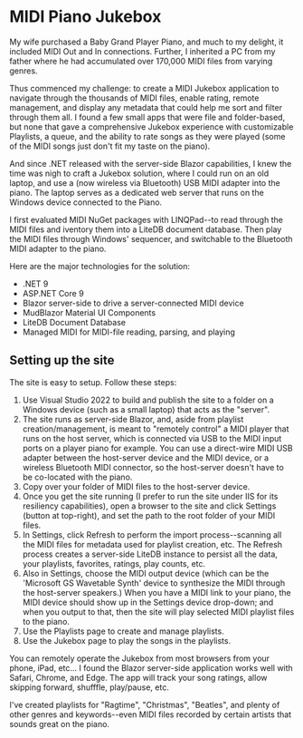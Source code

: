 # MIDI Piano Jukebox

My wife purchased a Baby Grand Player Piano, and much to my delight, it included MIDI Out and In connections.
Further, I inherited a PC from my father where he had accumulated over 170,000 MIDI files from varying genres.

Thus commenced my challenge: to create a MIDI Jukebox application to navigate through the thousands of MIDI files,
enable rating, remote management, and display any metadata that could help me sort and filter through them all.
I found a few small apps that were file and folder-based, but none that gave a comprehensive Jukebox experience
with customizable Playlists, a queue, and the ability to rate songs as they were played (some of the MIDI songs just don't fit my taste on the piano).

And since .NET released with the server-side Blazor capabilities, I knew the time was nigh to craft a Jukebox solution, where
I could run on an old laptop, and use a (now wireless via Bluetooth) USB MIDI adapter into the piano. The laptop serves as a dedicated web
server that runs on the Windows device connected to the Piano.

I first evaluated MIDI NuGet packages with LINQPad--to read through the MIDI files and iventory them into a LiteDB document database.
Then play the MIDI files through Windows' sequencer, and switchable to the Bluetooth MIDI adapter to the piano.

Here are the major technologies for the solution:
* .NET 9
* ASP.NET Core 9
* Blazor server-side to drive a server-connected MIDI device
* MudBlazor Material UI Components
* LiteDB Document Database
* Managed MIDI for MIDI-file reading, parsing, and playing

## Setting up the site
The site is easy to setup. Follow these steps:
1. Use Visual Studio 2022 to build and publish the site to a folder on a Windows device (such as a small laptop) that acts as the "server".
2. The site runs as server-side Blazor, and, aside from playlist creation/management, is meant to "remotely control" a MIDI player that runs on the host
  server, which is connected via USB to the MIDI input ports on a player piano for example.
  You can use a direct-wire MIDI USB adapter between the host-server device and the MIDI device, or a wireless Bluetooth MIDI connector,
  so the host-server doesn't have to be co-located with the piano.
3. Copy over your folder of MIDI files to the host-server device.
4. Once you get the site running (I prefer to run the site under IIS for its resiliency capabilities),
  open a browser to the site and click Settings (button at top-right), and set the path to the root folder of your MIDI files.
5. In Settings, click Refresh to perform the import process--scanning all the MIDI files for metadata used for playlist creation, etc.
  The Refresh process creates a server-side LiteDB instance to persist all the data, your playlists, favorites, ratings, play counts, etc.
6. Also in Settings, choose the MIDI output device (which can be the 'Microsoft GS Wavetable Synth' device to synthesize the MIDI through the host-server speakers.)
  When you have a MIDI link to your piano, the MIDI device should show up in the Settings device drop-down; and when you output to that, then the site will play selected MIDI playlist files to the piano.
7. Use the Playlists page to create and manage playlists.
8. Use the Jukebox page to play the songs in the playlists.

You can remotely operate the Jukebox from most browsers from your phone, iPad, etc... I found the Blazor server-side application works well with Safari, Chrome, and Edge.
The app will track your song ratings, allow skipping forward, shufffle, play/pause, etc.

I've created playlists for "Ragtime", "Christmas", "Beatles", and plenty of other genres and keywords--even MIDI files recorded by certain artists that sounds great on the piano.
